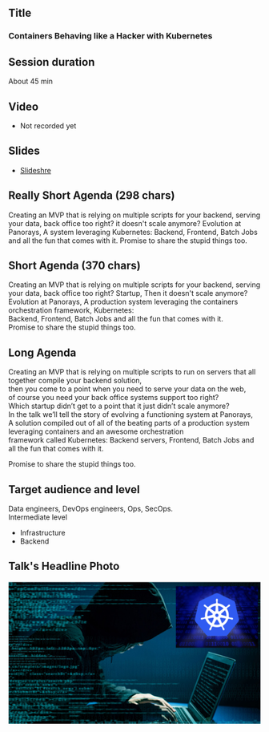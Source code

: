 ## Title
### Containers Behaving like a Hacker with Kubernetes

## Session duration

About 45 min

## Video

- Not recorded yet

## Slides

- [Slideshre]()


## Really Short Agenda (298 chars)

Creating an MVP that is relying on multiple scripts for your backend, serving your data, back office too right? 
it doesn't scale anymore? Evolution at Panorays, A system leveraging Kubernetes:
Backend, Frontend, Batch Jobs and all the fun that comes with it.
Promise to share the stupid things too.


## Short Agenda (370 chars)

Creating an MVP that is relying on multiple scripts for your backend, serving your data, back office too right? 
Startup, Then it doesn't scale anymore? 
Evolution at Panorays, A production system leveraging the containers orchestration framework, Kubernetes:  
Backend, Frontend, Batch Jobs and all the fun that comes with it.   
Promise to share the stupid things too.


## Long Agenda

Creating an MVP that is relying on multiple scripts to run on servers that all together compile your backend solution,  
then you come to a point when you need to serve your data on the web,  
of course you need your back office systems support too right?  
Which startup didn’t get to a point that it just didn’t scale anymore?   
In the talk we’ll tell the story of evolving a functioning system at Panorays,  
A solution compiled out of all of the beating parts of a production system leveraging containers and an awesome orchestration  
framework called Kubernetes: Backend servers, Frontend, Batch Jobs and all the fun that comes with it. 

Promise to share the stupid things too.

## Target audience and level

Data engineers, DevOps engineers, Ops, SecOps.  
Intermediate level

- Infrastructure
- Backend

## Talk's Headline Photo

![alt text](photos/Hacker-Kubernetes.png "Containers Behaving like a Hacker with Kubernetes")

